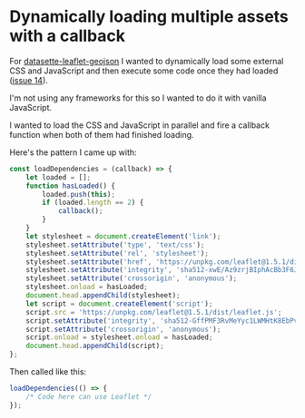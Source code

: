 # Dynamically loading multiple assets with a callback

For [datasette-leaflet-geojson](https://github.com/simonw/datasette-leaflet-geojson) I wanted to dynamically load some external CSS and JavaScript and then execute some code once they had loaded ([issue 14](https://github.com/simonw/datasette-leaflet-geojson/issues/14)).

I'm not using any frameworks for this so I wanted to do it with vanilla JavaScript.

I wanted to load the CSS and JavaScript in parallel and fire a callback function when both of them had finished loading.

Here's the pattern I came up with:
```javascript
const loadDependencies = (callback) => {
    let loaded = [];
    function hasLoaded() {
        loaded.push(this);
        if (loaded.length == 2) {
            callback();
        }
    }
    let stylesheet = document.createElement('link');
    stylesheet.setAttribute('type', 'text/css');
    stylesheet.setAttribute('rel', 'stylesheet');
    stylesheet.setAttribute('href', 'https://unpkg.com/leaflet@1.5.1/dist/leaflet.css');
    stylesheet.setAttribute('integrity', 'sha512-xwE/Az9zrjBIphAcBb3F6JVqxf46+CDLwfLMHloNu6KEQCAWi6HcDUbeOfBIptF7tcCzusKFjFw2yuvEpDL9wQ==');
    stylesheet.setAttribute('crossorigin', 'anonymous');
    stylesheet.onload = hasLoaded;
    document.head.appendChild(stylesheet);
    let script = document.createElement('script');
    script.src = 'https://unpkg.com/leaflet@1.5.1/dist/leaflet.js';
    script.setAttribute('integrity', 'sha512-GffPMF3RvMeYyc1LWMHtK8EbPv0iNZ8/oTtHPx9/cc2ILxQ+u905qIwdpULaqDkyBKgOaB57QTMg7ztg8Jm2Og==');
    script.setAttribute('crossorigin', 'anonymous');
    script.onload = stylesheet.onload = hasLoaded;
    document.head.appendChild(script);
};
```
Then called like this:
```javascript
loadDependencies(() => {
    /* Code here can use Leaflet */
});
```
